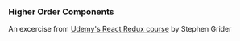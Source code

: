 ### Higher Order Components

An excercise from [Udemy's React Redux course](https://www.udemy.com/react-redux) by Stephen Grider
